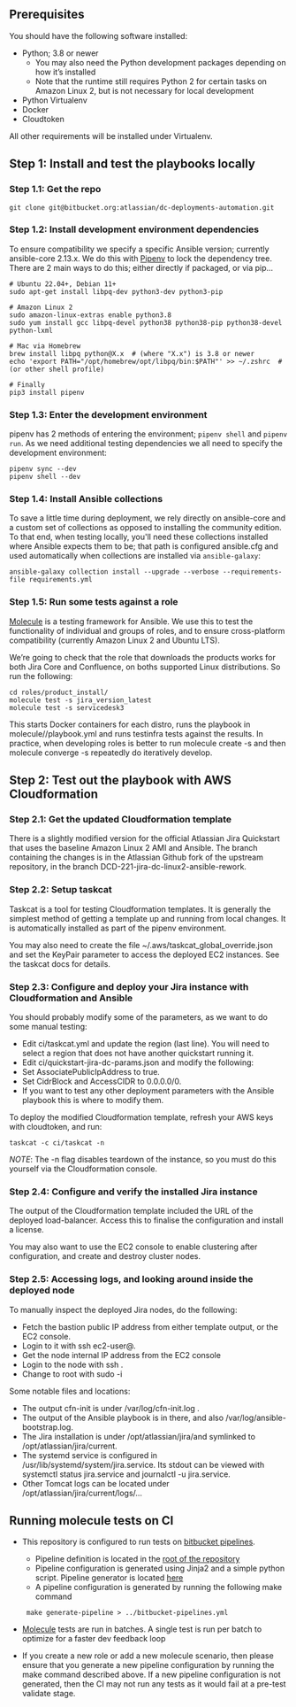 ## Prerequisites

You should have the following software installed:
* Python; 3.8 or newer
  * You may also need the Python development packages depending on how it’s installed
  * Note that the runtime still requires Python 2 for certain tasks on Amazon Linux 2, but is not necessary for local development
* Python Virtualenv
* Docker
* Cloudtoken

All other requirements will be installed under Virtualenv.

## Step 1: Install and test the playbooks locally

### Step 1.1: Get the repo

    git clone git@bitbucket.org:atlassian/dc-deployments-automation.git

### Step 1.2: Install development environment dependencies

To ensure compatibility we specify a specific Ansible version; currently
ansible-core 2.13.x. We do this with [Pipenv](https://docs.pipenv.org/) to lock
the dependency tree. There are 2 main ways to do this; either directly if
packaged, or via pip...

    # Ubuntu 22.04+, Debian 11+
    sudo apt-get install libpq-dev python3-dev python3-pip

    # Amazon Linux 2
    sudo amazon-linux-extras enable python3.8
    sudo yum install gcc libpq-devel python38 python38-pip python38-devel python-lxml

    # Mac via Homebrew
    brew install libpq python@X.x  # (where "X.x") is 3.8 or newer
    echo 'export PATH="/opt/homebrew/opt/libpq/bin:$PATH"' >> ~/.zshrc  # (or other shell profile)

    # Finally
    pip3 install pipenv

### Step 1.3: Enter the development environment

pipenv has 2 methods of entering the environment; `pipenv shell` and `pipenv
run`. As we need additional testing dependencies we all need to specify the
development environment:

    pipenv sync --dev
    pipenv shell --dev

### Step 1.4: Install Ansible collections

To save a little time during deployment, we rely directly on ansible-core and a
custom set of collections as opposed to installing the community edition. To that
end, when testing locally, you'll need these collections installed where Ansible
expects them to be; that path is configured ansible.cfg and used automatically
when collections are installed via `ansible-galaxy`:

    ansible-galaxy collection install --upgrade --verbose --requirements-file requirements.yml

### Step 1.5: Run some tests against a role

[Molecule](https://molecule.readthedocs.io/en/stable/) is a testing framework for
Ansible. We use this to test the functionality of individual and groups of roles,
and to ensure cross-platform compatibility (currently Amazon Linux 2 and Ubuntu LTS).

We’re going to check that the role that downloads the products works for both
Jira Core and Confluence, on boths supported Linux distributions. So run the
following:

    cd roles/product_install/
    molecule test -s jira_version_latest
    molecule test -s servicedesk3

This starts Docker containers for each distro, runs the playbook in
molecule/<scenario>/playbook.yml and runs testinfra tests against the
results. In practice, when developing roles is better to run molecule create -s
<scenario> and then molecule converge -s <scenario> repeatedly do iteratively
develop.

## Step 2: Test out the playbook with AWS Cloudformation

### Step 2.1: Get the updated Cloudformation template

There is a slightly modified version for the official Atlassian Jira Quickstart
that uses the baseline Amazon Linux 2 AMI and Ansible. The branch containing the
changes is in the Atlassian Github fork of the upstream repository, in the
branch DCD-221-jira-dc-linux2-ansible-rework.

### Step 2.2: Setup taskcat

Taskcat is a tool for testing Cloudformation templates. It is generally the
simplest method of getting a template up and running from local changes. It is
automatically installed as part of the pipenv environment.

You may also need to create the file ~/.aws/taskcat_global_override.json and set
the KeyPair parameter to access the deployed EC2 instances. See the taskcat docs
for details.

### Step 2.3: Configure and deploy your Jira instance with Cloudformation and Ansible

You should probably modify some of the parameters, as we want to do some manual testing:

* Edit ci/taskcat.yml and update the region (last line). You will need to select
  a region that does not have another quickstart running it.
* Edit ci/quickstart-jira-dc-params.json and modify the following:
 * Set AssociatePublicIpAddress to true.
 * Set CidrBlock and AccessCIDR to 0.0.0.0/0.
 * If you want to test any other deployment parameters with the Ansible playbook
   this is where to modify them.

To deploy the modified Cloudformation template, refresh your AWS keys with
cloudtoken, and run:

    taskcat -c ci/taskcat -n

*NOTE*: The -n flag disables teardown of the instance, so you must do this yourself via
the Cloudformation console.

### Step 2.4: Configure and verify the installed Jira instance

The output of the Cloudformation template included the URL of the deployed
load-balancer. Access this to finalise the configuration and install a license.

You may also want to use the EC2 console to enable clustering after
configuration, and create and destroy cluster nodes.

### Step 2.5: Accessing logs, and looking around inside the deployed node

To manually inspect the deployed Jira nodes, do the following:

* Fetch the bastion public IP address from either template output, or the EC2
  console.
* Login to it with ssh ec2-user@<ip-address>.
* Get the node internal IP address from the EC2 console
* Login to the node with ssh <ip-address>.
* Change to root with sudo -i

Some notable files and locations:

* The output cfn-init is under /var/log/cfn-init.log .
* The output of the Ansible playbook is in there, and also
  /var/log/ansible-bootstrap.log.
* The Jira installation is under /opt/atlassian/jira/<version>and symlinked to
  /opt/atlassian/jira/current.
* The systemd service is configured in /usr/lib/systemd/system/jira.service. Its
  stdout can be viewed with systemctl status jira.service and journalctl -u
  jira.service.
* Other Tomcat logs can be located under /opt/atlassian/jira/current/logs/...

## Running molecule tests on CI
* This repository is configured to run tests on [bitbucket pipelines](https://bitbucket.org/atlassian/dc-deployments-automation/addon/pipelines/home).
    * Pipeline definition is located in the [root of the repository](https://bitbucket.org/atlassian/dc-deployments-automation/src/master/bitbucket-pipelines.yml)
    * Pipeline configuration is generated using Jinja2 and a simple python script. Pipeline generator is located [here](https://bitbucket.org/atlassian/dc-deployments-automation/src/master/pipeline_generator/)
    * A pipeline configuration is generated by running the following make command
    ```
     make generate-pipeline > ../bitbucket-pipelines.yml
    ```

* [Molecule](https://molecule.readthedocs.io/en/stable/) tests are run in batches. A single test is run per batch to optimize for a faster dev feedback loop

* If you create a new role or add a new molecule scenario, then please ensure that you generate a new pipeline configuration by running the make command described above. If a new pipeline configuration is not generated, then the CI may not run any tests as it would fail at a pre-test validate stage.